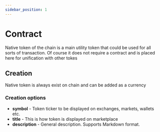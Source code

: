 ```yaml
---
sidebar_position: 1
---
```


# Contract

Native token of the chain is a main utility token that could be used for all sorts of transaction. Of course it does not
require a contract and is placed here for unification with other tokes

## Creation

Native token is always exist on chain and can be added as a currency

### Creation options

- **symbol** - Token ticker to be displayed on exchanges, markets, wallets etc.
- **title** - This is how token is displayed on marketplace
- **description** - General description. Supports Markdown format.
